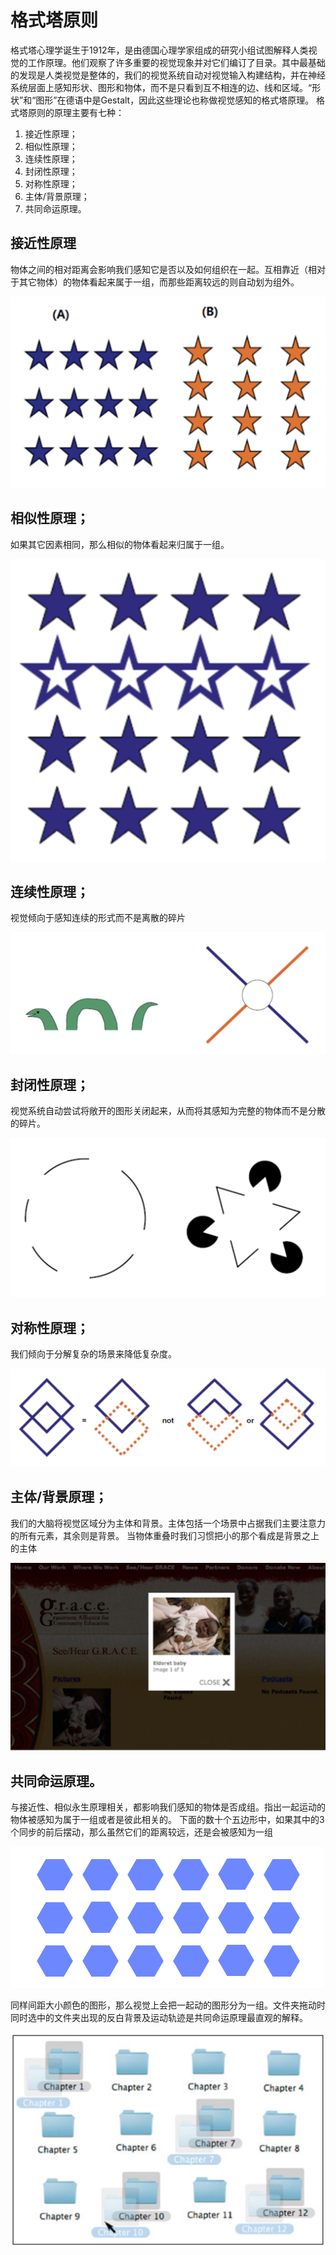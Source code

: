 # 格式塔原则

格式塔心理学诞生于1912年，是由德国心理学家组成的研究小组试图解释人类视觉的工作原理。他们观察了许多重要的视觉现象并对它们编订了目录。其中最基础的发现是人类视觉是整体的，我们的视觉系统自动对视觉输入构建结构，并在神经系统层面上感知形状、图形和物体，而不是只看到互不相连的边、线和区域。“形状”和“图形”在德语中是Gestalt，因此这些理论也称做视觉感知的格式塔原理。
格式塔原则的原理主要有七种：

1. 接近性原理；
2. 相似性原理；
3. 连续性原理；
4. 封闭性原理；
5. 对称性原理；
6. 主体/背景原理；
7. 共同命运原理。

## 接近性原理

物体之间的相对距离会影响我们感知它是否以及如何组织在一起。互相靠近（相对于其它物体）的物体看起来属于一组，而那些距离较远的则自动划为组外。

![接近性原理](../../../assets/imgs/39232568.png ':size=370')

## 相似性原理；

如果其它因素相同，那么相似的物体看起来归属于一组。

![相似性原理](../../../assets/imgs/39295886.png ':size=370')

## 连续性原理；

视觉倾向于感知连续的形式而不是离散的碎片

![连续性原理；](../../../assets/imgs/39366446.png ':size=370')

## 封闭性原理；

视觉系统自动尝试将敞开的图形关闭起来，从而将其感知为完整的物体而不是分散的碎片。

![封闭性原理；](../../../assets/imgs/39397002.png ':size=370')

## 对称性原理；

我们倾向于分解复杂的场景来降低复杂度。

![对称性原理；](../../../assets/imgs/39430044.png ':size=370')

## 主体/背景原理；

我们的大脑将视觉区域分为主体和背景。主体包括一个场景中占据我们主要注意力的所有元素，其余则是背景。
当物体重叠时我们习惯把小的那个看成是背景之上的主体

![主体/背景原理](../../../assets/imgs/39519193.png ':size=370')

## 共同命运原理。

与接近性、相似永生原理相关，都影响我们感知的物体是否成组。指出一起运动的物体被感知为属于一组或者是彼此相关的。
下面的数十个五边形中，如果其中的3个同步的前后摆动，那么虽然它们的距离较远，还是会被感知为一组

![共同命运原理](../../../assets/imgs/12c12c93-5214-4d90-8079-20a16b47e4b6.gif ':size=370')

同样间距大小颜色的图形，那么视觉上会把一起动的图形分为一组。文件夹拖动时同时选中的文件夹出现的反白背景及运动轨迹是共同命运原理最直观的解释。

![共同命运原理](../../../assets/imgs/39795790.png ':size=370')